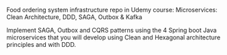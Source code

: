 Food ordering system infrastructure repo in Udemy course: Microservices: Clean Architecture, DDD, SAGA, Outbox & Kafka

Implement SAGA, Outbox and CQRS patterns using the 4 Spring boot Java microservices that you will develop using Clean and Hexagonal architecture principles and with DDD.


